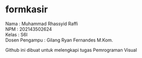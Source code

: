 # formkasir
Nama : Muhammad Rhassyid Raffi <br>
NPM : 202143502624 <br>
Kelas : S6I <br>
Dosen Pengampu : Gilang Ryan Fernandes M.Kom. <br>

Github ini dibuat untuk melengkapi tugas Pemrograman Visual
